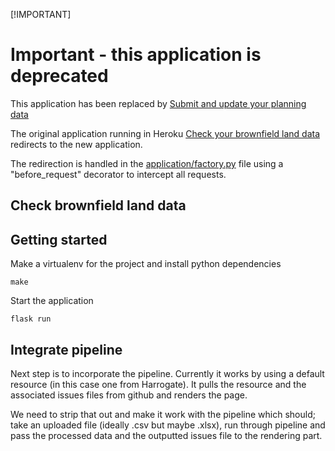 [!IMPORTANT]

# Important - this application is deprecated

This application has been replaced by [Submit and update your planning data](https://submit.planning.data.gov.uk/)

The original application running in Heroku [Check your brownfield land data](https://brownfield-sites-validator.herokuapp.com/) redirects
to the new application.

The redirection is handled in the [application/factory.py](application/factory.py) file using a "before_request" decorator to intercept all requests.


## Check brownfield land data

## Getting started

Make a virtualenv for the project and install python dependencies

    make

Start the application

    flask run

## Integrate pipeline

Next step is to incorporate the pipeline. Currently it works by using a default resource (in this case one from Harrogate). It pulls the resource and the associated issues files from github and renders the page.

We need to strip that out and make it work with the pipeline which should; take an uploaded file (ideally .csv but maybe .xlsx), run through pipeline and pass the processed data and the outputted issues file to the rendering part.
